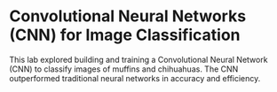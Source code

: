 # Convolutional Neural Networks (CNN) for Image Classification

This lab explored building and training a Convolutional Neural Network (CNN) to classify images of muffins and chihuahuas. The CNN outperformed traditional neural networks in accuracy and efficiency.